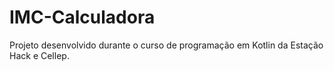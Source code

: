 # IMC-Calculadora

Projeto desenvolvido durante o curso de programação em Kotlin da Estação Hack e Cellep.
